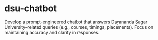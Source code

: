 # dsu-chatbot
Develop a prompt-engineered chatbot that answers Dayananda Sagar University–related queries (e.g., courses, timings, placements). Focus on maintaining accuracy and clarity in responses.
